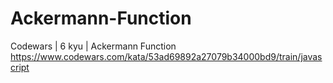 # Ackermann-Function
Codewars | 6 kyu | Ackermann Function
https://www.codewars.com/kata/53ad69892a27079b34000bd9/train/javascript
